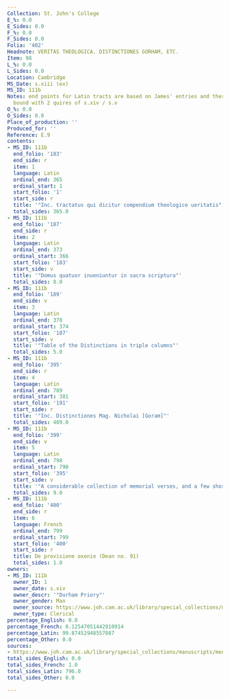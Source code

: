 ```yaml
---
Collection: St. John's College
E_%: 0.0
E_Sides: 0.0
F_%: 0.0
F_Sides: 0.0
Folia: '402'
Headnote: VERITAS THEOLOGICA. DISTINCTIONES GORHAM, ETC.
Item: 98
L_%: 0.0
L_Sides: 0.0
Location: Cambridge
MS_Date: s.xiii (ex)
MS_ID: 111b
Notes: end points for Latin tracts are based on James' entries and therefore approximate;
  bound with 2 quires of s.xiv / s.v
O_%: 0.0
O_Sides: 0.0
Place_of_production: ''
Produced_for: ''
Reference: E.9
contents:
- MS_ID: 111b
  end_folio: '183'
  end_side: r
  item: 1
  language: Latin
  ordinal_end: 365
  ordinal_start: 1
  start_folio: '1'
  start_side: r
  title: '"Inc. tractatus qui dicitur compendium theologice ueritatis"'
  total_sides: 365.0
- MS_ID: 111b
  end_folio: '187'
  end_side: r
  item: 2
  language: Latin
  ordinal_end: 373
  ordinal_start: 366
  start_folio: '183'
  start_side: v
  title: '"Domus quatuor inueniuntur in sacra scriptura"'
  total_sides: 8.0
- MS_ID: 111b
  end_folio: '189'
  end_side: v
  item: 3
  language: Latin
  ordinal_end: 378
  ordinal_start: 374
  start_folio: '187'
  start_side: v
  title: '"Table of the Distinctions in triple columns"'
  total_sides: 5.0
- MS_ID: 111b
  end_folio: '395'
  end_side: r
  item: 4
  language: Latin
  ordinal_end: 789
  ordinal_start: 381
  start_folio: '191'
  start_side: r
  title: '"Inc. Distinctiones Mag. Nicholai [Goram]"'
  total_sides: 409.0
- MS_ID: 111b
  end_folio: '399'
  end_side: v
  item: 5
  language: Latin
  ordinal_end: 798
  ordinal_start: 790
  start_folio: '395'
  start_side: v
  title: '"A considerable collection of memorial verses, and a few short apophthegms"'
  total_sides: 9.0
- MS_ID: 111b
  end_folio: '400'
  end_side: r
  item: 6
  language: French
  ordinal_end: 799
  ordinal_start: 799
  start_folio: '400'
  start_side: r
  title: De provisione oxonie (Dean no. 91)
  total_sides: 1.0
owners:
- MS_ID: 111b
  owner_ID: 1
  owner_date: s.xiv
  owner_descr: '"Durham Priory"'
  owner_gender: Man
  owner_source: https://www.joh.cam.ac.uk/library/special_collections/manuscripts/medieval_manuscripts/medman/E_9.htm
  owner_type: Clerical
percentage_English: 0.0
percentage_French: 0.12547051442910914
percentage_Latin: 99.87452948557087
percentage_Other: 0.0
sources:
- https://www.joh.cam.ac.uk/library/special_collections/manuscripts/medieval_manuscripts/medman/E_9.htm
total_sides_English: 0.0
total_sides_French: 1.0
total_sides_Latin: 796.0
total_sides_Other: 0.0

---
```

